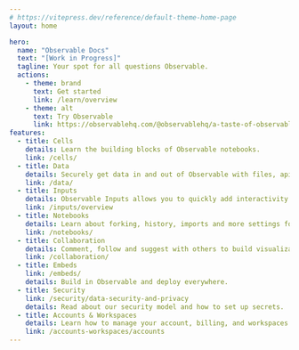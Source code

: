 ```yaml
---
# https://vitepress.dev/reference/default-theme-home-page
layout: home

hero:
  name: "Observable Docs"
  text: "[Work in Progress]"
  tagline: Your spot for all questions Observable.
  actions:
    - theme: brand
      text: Get started
      link: /learn/overview
    - theme: alt
      text: Try Observable
      link: https://observablehq.com/@observablehq/a-taste-of-observable
features:
  - title: Cells
    details: Learn the building blocks of Observable notebooks.
    link: /cells/
  - title: Data
    details: Securely get data in and out of Observable with files, apis and databases.
    link: /data/
  - title: Inputs
    details: Observable Inputs allows you to quickly add interactivity to your analysis.
    link: /inputs/overview
  - title: Notebooks
    details: Learn about forking, history, imports and more settings for your Observable notebook.
    link: /notebooks/
  - title: Collaboration
    details: Comment, follow and suggest with others to build visualizations together.
    link: /collaboration/
  - title: Embeds
    link: /embeds/
    details: Build in Observable and deploy everywhere. 
  - title: Security
    link: /security/data-security-and-privacy
    details: Read about our security model and how to set up secrets.
  - title: Accounts & Workspaces
    details: Learn how to manage your account, billing, and workspaces.
    link: /accounts-workspaces/accounts
---
```


